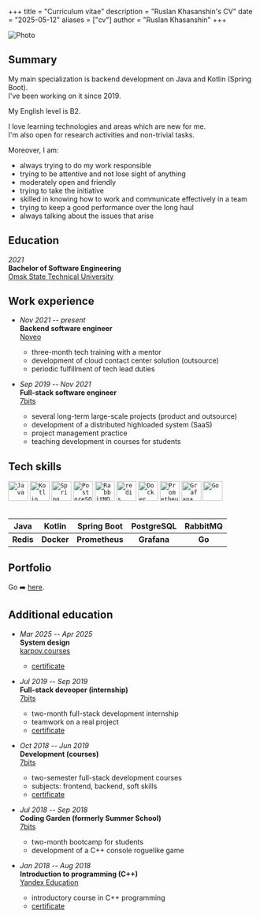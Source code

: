 +++
title = "Curriculum vitae"
description = "Ruslan Khasanshin's CV"
date = "2025-05-12"
aliases = ["cv"]
author = "Ruslan Khasanshin"
+++

![Photo](/images/photo.png)

## Summary

My main specialization is backend development on Java and Kotlin (Spring Boot).\
I've been working on it since 2019.

My English level is B2.

I love learning technologies and areas which are new for me.\
I'm also open for research activities and non-trivial tasks.

Moreover, I am:
- always trying to do my work responsible
- trying to be attentive and not lose sight of anything
- moderately open and friendly
- trying to take the initiative
- skilled in knowing how to work and communicate effectively in a team
- trying to keep a good performance over the long haul
- always talking about the issues that arise

## Education

*2021*\
**Bachelor of Software Engineering**\
[Omsk State Technical University](https://omgtu.ru/english)

## Work experience

- *Nov 2021 -- present*\
  **Backend software engineer**\
  [Noveo](https://noveogroup.com)
  - three-month tech training with a mentor
  - development of cloud contact center solution (outsource)
  - periodic fulfillment of tech lead duties

- *Sep 2019 -- Nov 2021*\
  **Full-stack software engineer**\
  [7bits](https://7bits.it/)
  - several long-term large-scale projects (product and outsource)
  - development of a distributed highloaded system (SaaS)
  - project management practice
  - teaching development in courses for students

## Tech skills

<div align="left">
  <code><img width="40" src="https://raw.githubusercontent.com/marwin1991/profile-technology-icons/refs/heads/main/icons/java.png" alt="Java" title="Java"/></code>
  <code><img width="40" src="https://raw.githubusercontent.com/marwin1991/profile-technology-icons/refs/heads/main/icons/kotlin.png" alt="Kotlin" title="Kotlin"/></code>
  <code><img width="40" src="https://raw.githubusercontent.com/marwin1991/profile-technology-icons/refs/heads/main/icons/spring_boot.png" alt="Spring Boot" title="Spring Boot"/></code>
  <code><img width="40" src="https://raw.githubusercontent.com/marwin1991/profile-technology-icons/refs/heads/main/icons/postgresql.png" alt="PostgreSQL" title="PostgreSQL"/></code>
  <code><img width="40" src="https://raw.githubusercontent.com/marwin1991/profile-technology-icons/refs/heads/main/icons/rabbitmq.png" alt="RabbitMQ" title="RabbitMQ"/></code>
  <code><img width="40" src="https://raw.githubusercontent.com/marwin1991/profile-technology-icons/refs/heads/main/icons/redis.png" alt="redis" title="redis"/></code>
  <code><img width="40" src="https://raw.githubusercontent.com/marwin1991/profile-technology-icons/refs/heads/main/icons/docker.png" alt="Docker" title="Docker"/></code>
  <code><img width="40" src="https://raw.githubusercontent.com/marwin1991/profile-technology-icons/refs/heads/main/icons/prometheus.png" alt="Prometheus" title="Prometheus"/></code>
  <code><img width="40" src="https://raw.githubusercontent.com/marwin1991/profile-technology-icons/refs/heads/main/icons/grafana.png" alt="Grafana" title="Grafana"/></code>
  <code><img width="40" src="https://raw.githubusercontent.com/marwin1991/profile-technology-icons/refs/heads/main/icons/go.png" alt="Go" title="Go"/></code>
</div>
<br>

|   Java    |   Kotlin   |  Spring Boot   | PostgreSQL  | **RabbitMQ** |
|:---------:|:----------:|:--------------:|:-----------:|:------------:|
| **Redis** | **Docker** | **Prometheus** | **Grafana** |    **Go**    |

## Portfolio

Go ➡️ [here](/portfolio).

## Additional education

- *Mar 2025 -- Apr 2025*\
  **System design**\
  [karpov.courses](https://karpov.courses/systemdesign)
  - [certificate](https://drive.google.com/file/d/1ihS1ptb-Cnh_o4FjtVg2g3Mqhxd3Uy0Z/view)

- *Jul 2019 -- Sep 2019*\
  **Full-stack deveoper (internship)**\
  [7bits](https://internship.itlft.ru)
  - two-month full-stack development internship
  - teamwork on a real project
  - [certificate](https://drive.google.com/file/d/1KyqLdlHFrag7zAbUZvgwgCcckZKdk_O0/view)

- *Oct 2018 -- Jun 2019*\
  **Development (courses)**\
  [7bits](https://courses.itlft.ru/development)
  - two-semester full-stack development courses
  - subjects: frontend, backend, soft skills
  - [certificate](https://drive.google.com/file/d/1-zEE8Zy9r200uSdMm3cD4ih4FcASuihl/view)

- *Jul 2018 -- Sep 2018*\
  **Coding Garden (formerly Summer School)**\
  [7bits](https://gardens.itlft.ru/development)
  - two-month bootcamp for students
  - development of a C++ console roguelike game

- *Jan 2018 -- Aug 2018*\
  **Introduction to programming (C++)**\
  [Yandex Education](https://education.yandex.ru)
  - introductory course in C++ programming
  - [certificate](https://drive.google.com/file/d/1QI4D7auBt7NFWnGPSnsSB6TYm0VLg-0y/view)
